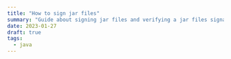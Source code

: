 ```yaml
---
title: "How to sign jar files"
summary: "Guide about signing jar files and verifying a jar files signature programmatically"
date: 2023-01-27
draft: true
tags:
  - java
---
```

